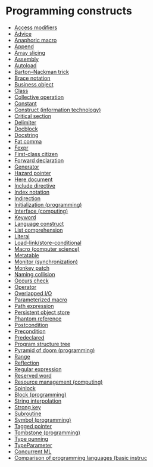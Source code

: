# Programming constructs


- [Access modifiers](https://en.wikipedia.org/wiki/Access_modifiers)
- [Advice](https://en.wikipedia.org/wiki/Advice_(programming))
- [Anaphoric macro](https://en.wikipedia.org/wiki/Anaphoric_macro)
- [Append](https://en.wikipedia.org/wiki/Append)
- [Array slicing](https://en.wikipedia.org/wiki/Array_slicing)
- [Assembly](https://en.wikipedia.org/wiki/Assembly_(programming))
- [Autoload](https://en.wikipedia.org/wiki/Autoload)
- [Barton–Nackman trick](https://en.wikipedia.org/wiki/Barton%E2%80%93Nackman_trick)
- [Brace notation](https://en.wikipedia.org/wiki/Brace_notation)
- [Business object](https://en.wikipedia.org/wiki/Business_object)
- [Class](https://en.wikipedia.org/wiki/Class_(computer_programming))
- [Collective operation](https://en.wikipedia.org/wiki/Collective_operation)
- [Constant](https://en.wikipedia.org/wiki/Constant_(computer_programming))
- [Construct (information technology)](https://en.wikipedia.org/wiki/Construct_(information_technology))
- [Critical section](https://en.wikipedia.org/wiki/Critical_section)
- [Delimiter](https://en.wikipedia.org/wiki/Delimiter)
- [Docblock](https://en.wikipedia.org/wiki/Docblock)
- [Docstring](https://en.wikipedia.org/wiki/Docstring)
- [Fat comma](https://en.wikipedia.org/wiki/Fat_comma)
- [Fexpr](https://en.wikipedia.org/wiki/Fexpr)
- [First-class citizen](https://en.wikipedia.org/wiki/First-class_citizen)
- [Forward declaration](https://en.wikipedia.org/wiki/Forward_declaration)
- [Generator](https://en.wikipedia.org/wiki/Generator_(computer_programming))
- [Hazard pointer](https://en.wikipedia.org/wiki/Hazard_pointer)
- [Here document](https://en.wikipedia.org/wiki/Here_document)
- [Include directive](https://en.wikipedia.org/wiki/Include_directive)
- [Index notation](https://en.wikipedia.org/wiki/Index_notation)
- [Indirection](https://en.wikipedia.org/wiki/Indirection)
- [Initialization (programming)](https://en.wikipedia.org/wiki/Initialization_(programming))
- [Interface (computing)](https://en.wikipedia.org/wiki/Interface_(computing))
- [Keyword](https://en.wikipedia.org/wiki/Keyword_(computer_programming))
- [Language construct](https://en.wikipedia.org/wiki/Language_construct)
- [List comprehension](https://en.wikipedia.org/wiki/List_comprehension)
- [Literal](https://en.wikipedia.org/wiki/Literal_(computer_programming))
- [Load-link/store-conditional](https://en.wikipedia.org/wiki/Load-link/store-conditional)
- [Macro (computer science)](https://en.wikipedia.org/wiki/Macro_(computer_science))
- [Metatable](https://en.wikipedia.org/wiki/Metatable)
- [Monitor (synchronization)](https://en.wikipedia.org/wiki/Monitor_(synchronization))
- [Monkey patch](https://en.wikipedia.org/wiki/Monkey_patch)
- [Naming collision](https://en.wikipedia.org/wiki/Naming_collision)
- [Occurs check](https://en.wikipedia.org/wiki/Occurs_check)
- [Operator](https://en.wikipedia.org/wiki/Operator_(computer_programming))
- [Overlapped I/O](https://en.wikipedia.org/wiki/Overlapped_I/O)
- [Parameterized macro](https://en.wikipedia.org/wiki/Parameterized_macro)
- [Path expression](https://en.wikipedia.org/wiki/Path_expression)
- [Persistent object store](https://en.wikipedia.org/wiki/Persistent_object_store)
- [Phantom reference](https://en.wikipedia.org/wiki/Phantom_reference)
- [Postcondition](https://en.wikipedia.org/wiki/Postcondition)
- [Precondition](https://en.wikipedia.org/wiki/Precondition)
- [Predeclared](https://en.wikipedia.org/wiki/Predeclared)
- [Program structure tree](https://en.wikipedia.org/wiki/Program_structure_tree)
- [Pyramid of doom (programming)](https://en.wikipedia.org/wiki/Pyramid_of_doom_(programming))
- [Range](https://en.wikipedia.org/wiki/Range_(computer_programming))
- [Reflection](https://en.wikipedia.org/wiki/Reflection_(computer_programming))
- [Regular expression](https://en.wikipedia.org/wiki/Regular_expression)
- [Reserved word](https://en.wikipedia.org/wiki/Reserved_word)
- [Resource management (computing)](https://en.wikipedia.org/wiki/Resource_management_(computing))
- [Spinlock](https://en.wikipedia.org/wiki/Spinlock)
- [Block (programming)](https://en.wikipedia.org/wiki/Block_(programming))
- [String interpolation](https://en.wikipedia.org/wiki/String_interpolation)
- [Strong key](https://en.wikipedia.org/wiki/Strong_key)
- [Subroutine](https://en.wikipedia.org/wiki/Subroutine)
- [Symbol (programming)](https://en.wikipedia.org/wiki/Symbol_(programming))
- [Tagged pointer](https://en.wikipedia.org/wiki/Tagged_pointer)
- [Tombstone (programming)](https://en.wikipedia.org/wiki/Tombstone_(programming))
- [Type punning](https://en.wikipedia.org/wiki/Type_punning)
- [TypeParameter](https://en.wikipedia.org/wiki/TypeParameter)
- [Concurrent ML](https://en.wikipedia.org/wiki/Concurrent_ML)
- [Comparison of programming languages (basic instruc](https://en.wikipedia.org/wiki/Comparison_of_programming_languages_(basic_instructions))
